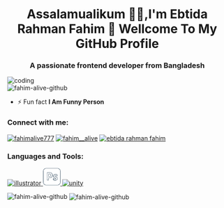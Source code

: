 <h1 align="center">Assalamualikum 💙✨,I'm Ebtida Rahman Fahim 🖤
Wellcome To My GitHub Profile</h1>
<h3 align="center">A passionate frontend developer from Bangladesh</h3>

<img align="right" alt="coding" width="600" src="https://steamuserimages-a.akamaihd.net/ugc/263853796339071424/92AAB28FC868BF1E971D2D7177C56F02F5EFBCED/?imw=5000&imh=5000&ima=fit&impolicy=Letterbox&imcolor=%23000000&letterbox=false">
<p align="left"> <img src="https://komarev.com/ghpvc/?username=fahim-alive-github&label=Profile%20views&color=0e75b6&style=flat" alt="fahim-alive-github" /> </p>

- ⚡ Fun fact **I Am Funny Person**

<h3 align="left">Connect with me:</h3>
<p align="left">
<a href="https://fb.com/fahimalive777" target="blank"><img align="center" src="https://raw.githubusercontent.com/rahuldkjain/github-profile-readme-generator/master/src/images/icons/Social/facebook.svg" alt="fahimalive777" height="30" width="40" /></a>
<a href="https://instagram.com/fahim__alive" target="blank"><img align="center" src="https://raw.githubusercontent.com/rahuldkjain/github-profile-readme-generator/master/src/images/icons/Social/instagram.svg" alt="fahim__alive" height="30" width="40" /></a>
<a href="https://www.youtube.com/c/ebtida rahman fahim" target="blank"><img align="center" src="https://raw.githubusercontent.com/rahuldkjain/github-profile-readme-generator/master/src/images/icons/Social/youtube.svg" alt="ebtida rahman fahim" height="30" width="40" /></a>
</p>

<h3 align="left">Languages and Tools:</h3>
<p align="left"> <a href="https://www.adobe.com/in/products/illustrator.html" target="_blank" rel="noreferrer"> <img src="https://www.vectorlogo.zone/logos/adobe_illustrator/adobe_illustrator-icon.svg" alt="illustrator" width="40" height="40"/> </a> <a href="https://www.photoshop.com/en" target="_blank" rel="noreferrer"> <img src="https://raw.githubusercontent.com/devicons/devicon/master/icons/photoshop/photoshop-line.svg" alt="photoshop" width="40" height="40"/> </a> <a href="https://unity.com/" target="_blank" rel="noreferrer"> <img src="https://www.vectorlogo.zone/logos/unity3d/unity3d-icon.svg" alt="unity" width="40" height="40"/> </a> </p>

<p><img align="left" src="https://github-readme-stats.vercel.app/api/top-langs?username=fahim-alive-github&show_icons=true&locale=en&layout=compact" alt="fahim-alive-github" /></p>

<p>&nbsp;<img align="center" src="https://github-readme-stats.vercel.app/api?username=fahim-alive-github&show_icons=true&locale=en" alt="fahim-alive-github" /></p>
